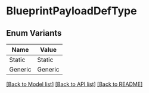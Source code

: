 # BlueprintPayloadDefType

## Enum Variants

| Name | Value |
|---- | -----|
| Static | Static |
| Generic | Generic |


[[Back to Model list]](../README.md#documentation-for-models) [[Back to API list]](../README.md#documentation-for-api-endpoints) [[Back to README]](../README.md)


